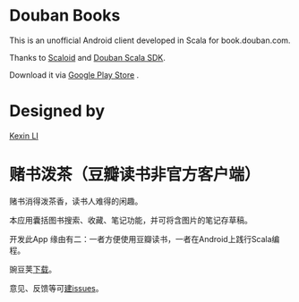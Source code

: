 Douban Books
=============

This is an unofficial Android client developed in Scala for book.douban.com.

Thanks to [Scaloid](https://github.com/pocorall/scaloid) and [Douban Scala SDK](https://github.com/jinntrance/douban-scala).

Download it via [Google Play Store](https://play.google.com/store/apps/details?id=com.douban.book) .

Designed by
=============

[Kexin LI](http://kexinli.com/)


赌书泼茶（豆瓣读书非官方客户端）
=============

赌书消得泼茶香，读书人难得的闲趣。

本应用囊括图书搜索、收藏、笔记功能，并可将含图片的笔记存草稿。

开发此App 缘由有二：一者方便使用豆瓣读书，一者在Android上践行Scala编程。

豌豆荚[下载](http://www.wandoujia.com/apps/com.douban.book)。

意见、反馈等可[建issues](https://github.com/jinntrance/douban-android/issues/new)。

